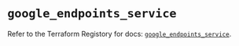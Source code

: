 # `google_endpoints_service`

Refer to the Terraform Registory for docs: [`google_endpoints_service`](https://registry.terraform.io/providers/hashicorp/google-beta/4.75.0/docs/resources/google_endpoints_service).
